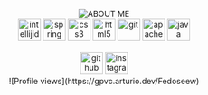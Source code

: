 <p align="center">
  <img src="https://c.radikal.ru/c18/2012/05/54bed54edbe7.png" alt="ABOUT ME" />
  <br>
  <img src='https://cdn.jsdelivr.net/npm/simple-icons@3.0.1/icons/intellijidea.svg' alt='intellijidea' height='40'>
  <img src='https://cdn.jsdelivr.net/npm/simple-icons@3.0.1/icons/spring.svg' alt='spring' height='40'>
  <img src='https://cdn.jsdelivr.net/npm/simple-icons@3.0.1/icons/css3.svg' alt='css3' height='40'>
  <img src='https://cdn.jsdelivr.net/npm/simple-icons@3.0.1/icons/html5.svg' alt='html5' height='40'>
  <img src='https://cdn.jsdelivr.net/npm/simple-icons@3.0.1/icons/git.svg' alt='git' height='40'>
  <img src='https://cdn.jsdelivr.net/npm/simple-icons@3.0.1/icons/apachemaven.svg' alt='apachemaven' height='40'>
  <img src='https://cdn.jsdelivr.net/npm/simple-icons@3.0.1/icons/java.svg' alt='java' height='40'>
  <br>
  <br>
  <a href="https://github.com/Fedoseew"><img src='https://cdn.jsdelivr.net/npm/simple-icons@3.0.1/icons/github.svg' alt='github' height='40'></a>
  <a href="https://www.instagram.com/al.burno/"><img src='https://cdn.jsdelivr.net/npm/simple-icons@3.0.1/icons/instagram.svg' alt='instagram' height='40'></a>
  <br>
  ![Profile views](https://gpvc.arturio.dev/Fedoseew)  
</p>
